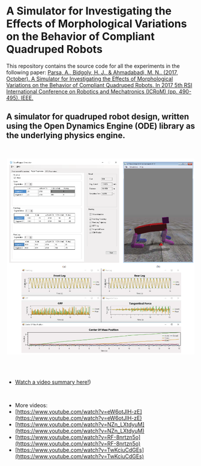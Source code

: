 # A Simulator for Investigating the Effects of Morphological Variations on the Behavior of Compliant Quadruped Robots

This repository contains the source code for all the experiments in the following paper:
[Parsa, A., Bidgoly, H. J., \& Ahmadabadi, M. N.. (2017, October). A Simulator for Investigating the Effects of Morphological Variations on the Behavior of Compliant Quadruped Robots. In 2017 5th RSI International Conference on Robotics and Mechatronics (ICRoM) (pp. 490-495). IEEE.](https://ieeexplore.ieee.org/abstract/document/8466170)

## A simulator for quadruped robot design, written using the Open Dynamics Engine (ODE) library as the underlying physics engine.
</br>

<p align="center">
  <img src="https://github.com/AtoosaParsa/QuadrupedSimulator/blob/master/overview.png"  width="500">
</p>

</br>
</br>

- [Watch a video summary here!](https://youtu.be/am2Tr2bhiTQ?si=JMZxoJabxfwxOcD2))

</br>

- More videos:
- [https://www.youtube.com/watch?v=eW6otJlH-zE](https://www.youtube.com/watch?v=eW6otJlH-zE)
- [https://www.youtube.com/watch?v=NZn_LXtdyuM](https://www.youtube.com/watch?v=NZn_LXtdyuM)
- [https://www.youtube.com/watch?v=RF-8nrtzn5o](https://www.youtube.com/watch?v=RF-8nrtzn5o)
- [https://www.youtube.com/watch?v=TwKciuCdGEs](https://www.youtube.com/watch?v=TwKciuCdGEs)
